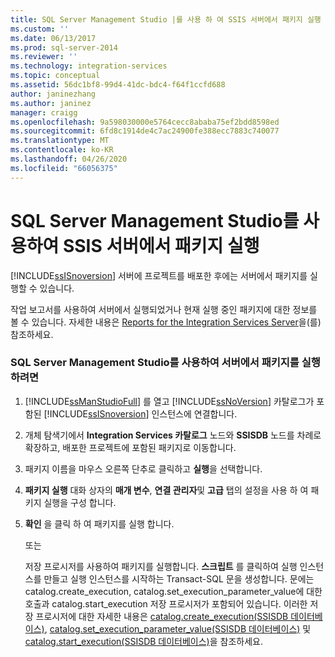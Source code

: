 ```yaml
---
title: SQL Server Management Studio |를 사용 하 여 SSIS 서버에서 패키지 실행 Microsoft Docs
ms.custom: ''
ms.date: 06/13/2017
ms.prod: sql-server-2014
ms.reviewer: ''
ms.technology: integration-services
ms.topic: conceptual
ms.assetid: 56dc1bf8-99d4-41dc-bdc4-f64f1ccfd688
author: janinezhang
ms.author: janinez
manager: craigg
ms.openlocfilehash: 9a598030000e5764cecc8ababa75ef2bdd8598ed
ms.sourcegitcommit: 6fd8c1914de4c7ac24900fe388ecc7883c740077
ms.translationtype: MT
ms.contentlocale: ko-KR
ms.lasthandoff: 04/26/2020
ms.locfileid: "66056375"
---
```

# <a name="run-a-package-on-the-ssis-server-using-sql-server-management-studio"></a>SQL Server Management Studio를 사용하여 SSIS 서버에서 패키지 실행
  [!INCLUDE[ssISnoversion](../includes/ssisnoversion-md.md)] 서버에 프로젝트를 배포한 후에는 서버에서 패키지를 실행할 수 있습니다.  
  
 작업 보고서를 사용하여 서버에서 실행되었거나 현재 실행 중인 패키지에 대한 정보를 볼 수 있습니다. 자세한 내용은 [Reports for the Integration Services Server](../../2014/integration-services/reports-for-the-integration-services-server.md)을(를) 참조하세요.  
  
### <a name="to-run-a-package-on-the-server-using-sql-server-management-studio"></a>SQL Server Management Studio를 사용하여 서버에서 패키지를 실행하려면  
  
1.  [!INCLUDE[ssManStudioFull](../includes/ssmanstudiofull-md.md)] 를 열고 [!INCLUDE[ssNoVersion](../includes/ssnoversion-md.md)] 카탈로그가 포함된 [!INCLUDE[ssISnoversion](../includes/ssisnoversion-md.md)] 인스턴스에 연결합니다.  
  
2.  개체 탐색기에서 **Integration Services 카탈로그** 노드와 **SSISDB** 노드를 차례로 확장하고, 배포한 프로젝트에 포함된 패키지로 이동합니다.  
  
3.  패키지 이름을 마우스 오른쪽 단추로 클릭하고 **실행**을 선택합니다.  
  
4.  **패키지 실행** 대화 상자의 **매개 변수**, **연결 관리자**및 **고급** 탭의 설정을 사용 하 여 패키지 실행을 구성 합니다.  
  
5.  **확인** 을 클릭 하 여 패키지를 실행 합니다.  
  
     또는  
  
     저장 프로시저를 사용하여 패키지를 실행합니다. **스크립트** 를 클릭하여 실행 인스턴스를 만들고 실행 인스턴스를 시작하는 Transact-SQL 문을 생성합니다. 문에는 catalog.create_execution, catalog.set_execution_parameter_value에 대한 호출과 catalog.start_execution 저장 프로시저가 포함되어 있습니다. 이러한 저장 프로시저에 대한 자세한 내용은 [catalog.create_execution&#40;SSISDB 데이터베이스&#41;](/sql/integration-services/system-stored-procedures/catalog-create-execution-ssisdb-database), [catalog.set_execution_parameter_value&#40;SSISDB 데이터베이스&#41;](/sql/integration-services/system-stored-procedures/catalog-set-execution-parameter-value-ssisdb-database) 및 [catalog.start_execution&#40;SSISDB 데이터베이스&#41;](/sql/integration-services/system-stored-procedures/catalog-start-execution-ssisdb-database)을 참조하세요.  
  
  
